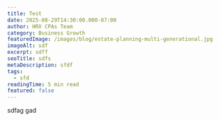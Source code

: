 ```yaml
---
title: Test
date: 2025-08-29T14:30:00.000-07:00
author: HRX CPAs Team
category: Business Growth
featuredImage: /images/blog/estate-planning-multi-generational.jpg
imageAlt: sdf
excerpt: sdff
seoTitle: sdfs
metaDescription: sfdf
tags:
  - sfd
readingTime: 5 min read
featured: false
---
```

sdfag gad
